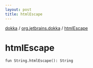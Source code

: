 ```yaml
---
layout: post
title: htmlEscape
---
```

[dokka](../index.md) / [org.jetbrains.dokka](index.md) / [htmlEscape](htmlEscape.md)

# htmlEscape

```
fun String.htmlEscape(): String
```
